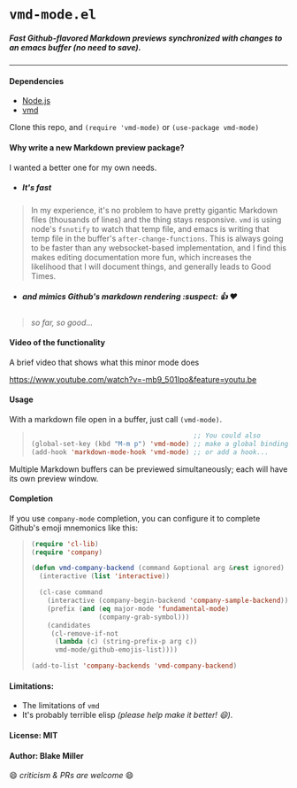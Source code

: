 # `vmd-mode.el`

##### Fast Github-flavored Markdown previews synchronized with changes to an emacs buffer (no need to save).

-----------

#### Dependencies

* [ Node.js ](https://nodejs.org/en/)
* [ vmd ](https://github.com/yoshuawuyts/vmd)

Clone this repo, and `(require 'vmd-mode)` or `(use-package vmd-mode)`

#### Why write a new Markdown preview package?

I wanted a better one for my own needs.

* ##### It's *fast*
> In my experience, it's no problem to have pretty gigantic Markdown files (thousands of lines) and the thing stays responsive.
> `vmd` is using node's `fsnotify` to watch that temp file, and emacs is writing
> that temp file in the buffer's `after-change-functions`. This is always going to be faster than any websocket-based
> implementation, and I find this makes editing documentation more fun, which increases the likelihood that I will document
> things, and generally leads to Good Times.

* ##### and mimics Github's markdown rendering :suspect: :+1: :heart:
> *so far, so good...*

#### Video of the functionality

A brief video that shows what this minor mode does

https://www.youtube.com/watch?v=-mb9_501Ipo&feature=youtu.be


#### Usage

With a markdown file open in a buffer, just call `(vmd-mode)`.

> ```lisp
>                                          ;; You could also
> (global-set-key (kbd "M-m p") 'vmd-mode) ;; make a global binding for that,
> (add-hook 'markdown-mode-hook 'vmd-mode) ;; or add a hook...
> ```

Multiple Markdown buffers can be previewed simultaneously; each will have its own preview window.

#### Completion

If you use `company-mode` completion, you can configure it to complete Github's emoji mnemonics like this:

> 
> ```lisp
> (require 'cl-lib)
> (require 'company)
> 
> (defun vmd-company-backend (command &optional arg &rest ignored)
>   (interactive (list 'interactive))
> 
>   (cl-case command
>     (interactive (company-begin-backend 'company-sample-backend))
>     (prefix (and (eq major-mode 'fundamental-mode)
>                  (company-grab-symbol)))
>     (candidates
>      (cl-remove-if-not
>       (lambda (c) (string-prefix-p arg c))
>       vmd-mode/github-emojis-list))))
> 
> (add-to-list 'company-backends 'vmd-company-backend)
> ```

#### Limitations:

* The limitations of `vmd`
* It's probably terrible elisp *(please help make it better! :smile:)*.

#### License: MIT
#### Author: Blake Miller

:smile: *criticism & PRs are welcome* :smile:

